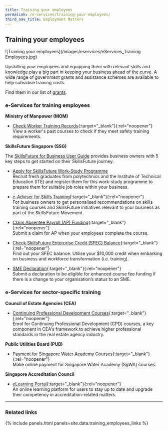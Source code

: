 ```yaml
---
title: Training your employees
permalink: /e-services/training-your-employees/
third_nav_title: Employment Matters
---
```


## Training your employees

![Training your employees](/images/eservices/eServices_Training Employees.jpg)

Upskilling your employees and equipping them with relevant skills and knowledge play a big part in keeping your business ahead of the curve. A wide range of government grants and assistance schemes are available to help subsidise training costs.

Find them in our list of [grants](/gov-assist/grants/).

### e-Services for training employees

**Ministry of Manpower (MOM)**

- [Check Worker Training Records](https://www.mom.gov.sg/eservices/services/check-worker-training-records){:target="_blank"}{:rel="noopener"}
  <br>View a worker's past courses to check if they meet safety training requirements.

**SkillsFuture Singapore (SSG)**

The [SkillsFuture for Business User Guide](https://skillsfuture.gobusiness.gov.sg/get-started-here/) provides business owners with 5 key steps to get started on their SkillsFuture journey.

- [Apply for SkillsFuture Work-Study Programme](https://skillsfuture.gobusiness.gov.sg/support-and-programmes/skillsfuture-work-study-programmes/)
  <br>Recruit fresh graduates from polytechnics and the Institute of Technical Education (ITE) and register them for this work-study programme to prepare them for suitable job roles within your business.

- [e-Adviser for Skills Training](https://eadviser.gobusiness.gov.sg/skillstraining?src=eservices_training){:target="_blank"}{:rel="noopener"}
  <br>For business owners to get personalised recommendations on skills training courses and SkillsFuture initiatives relevant to your business as part of the SkillsFuture Movement.

- [Claim Absentee Payroll (AP) Funding](https://skillsfuture.gobusiness.gov.sg/support-and-programmes/funding/absentee-payroll-funding){:target="_blank"}{:rel="noopener"}
  <br>Submit a claim for AP when your employees complete the course.

- [Check SkillsFuture Enterprise Credit (SFEC) Balance](https://sfec.enterprisejobskills.gov.sg/Callbackhandler/Prelogin.aspx){:target="_blank"}{:rel="noopener"}
  <br>Find out your SFEC balance. Utilise your $10,000 credit when embarking on business and workforce transformation (i.e. training).

- [SME Declaration](https://sfec.enterprisejobskills.gov.sg/Callbackhandler/Prelogin.aspx){:target="_blank"}{:rel="noopener"}
  <br>Submit a declaration to be eligible for enhanced course fee funding if there is a change to your organisation’s status to an SME.

### e-Services for sector-specific training

**Council of Estate Agencies (CEA)**

- [Continuing Professional Development Courses](https://www.cea.gov.sg/cpd){:target="_blank"}{:rel="noopener"}
  <br>Enrol for Continuing Professional Development (CPD) courses, a key component in CEA's framework to achieve higher professional standards in the real estate agency industry.

**Public Utilities Board (PUB)**

- [Payment for Singapore Water Academy Courses](https://app.pub.gov.sg/epay/Pages/PaySGWaterAcademyCourses.aspx){:target="_blank"}{:rel="noopener"}
  <br>Make online payment for Singapore Water Academy (SgWA) courses.

**Singapore Accreditation Council**

- [eLearning Portal](https://lms.wizlearn.com/sacelearning/Login/Login.aspx?returnUrl=/sacelearning/){:target="_blank"}{:rel="noopener"}
  <br>An online learning platform for users to stay up to date and upgrade their competency in accreditation-related matters.

---

### Related links

{% include panels.html panels=site.data.training_employees_links %}
